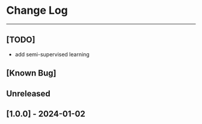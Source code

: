 # Change Log
---
## [TODO]
- add semi-supervised learning

## [Known Bug]
## Unreleased

## [1.0.0] - 2024-01-02